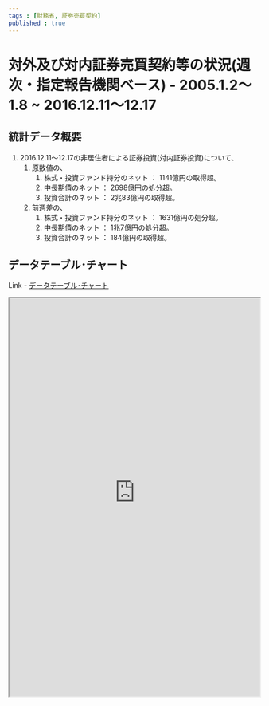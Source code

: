 ```yaml
--- 
tags : [財務省, 証券売買契約] 
published : true
---
```

# 対外及び対内証券売買契約等の状況(週次・指定報告機関ベース) - 2005.1.2～ 1.8 ~ 2016.12.11～12.17
## 統計データ概要

1. 2016.12.11～12.17の非居住者による証券投資(対内証券投資)について、 
	1. 原数値の、
		1. 株式・投資ファンド持分のネット ： 1141億円の取得超。
		1. 中長期債のネット ： 2698億円の処分超。
		1. 投資合計のネット ： 2兆83億円の取得超。
	1. 前週差の、
		1. 株式・投資ファンド持分のネット ： 1631億円の処分超。
		1. 中長期債のネット ： 1兆7億円の処分超。
		1. 投資合計のネット ： 184億円の取得超。
	
## データテーブル･チャート
Link - [データテーブル･チャート](http://knowledgevault.saecanet.com/charts/am-consulting.co.jp-internationalTransactionsInSecurities.html)
<iframe src="http://knowledgevault.saecanet.com/charts/am-consulting.co.jp-internationalTransactionsInSecurities.html" width="100%" height="800px"></iframe>